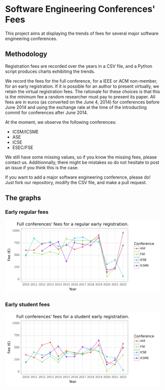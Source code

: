 # Software Engineering Conferences' Fees

This project aims at displaying the trends of fees for several major software engineering conferences.

## Methodology

Registration fees are recorded over the years in a CSV file, and a Python script produces charts exhibiting the trends.

We record the fees for the full conference, for a IEEE or ACM non-member, for an early registration. If it is possible for an author to present virtually, we retain the virtual registration fees. The rationale for these choices is that this is the minimum fee a random researcher must pay to present its paper. All fees are in euros (as converted on the June 4, 2014) for conferences before June 2014 and using the exchange rate at the time of the introducting commit for conferences after June 2014.

At the moment, we observe the following conferences:

* ICSM/ICSME
* ASE
* ICSE
* ESEC/FSE

We still have some missing values, so if you know the missing fees, please contact us. Additionnally, there might be mistakes so do not hesitate to post an issue if you think this is the case.

If you want to add a major software engineering conference, please do! Just fork our repository, modify the CSV file, and make a pull request.

## The graphs

### Early regular fees

![Price of software engineering conferences](https://raw.githubusercontent.com/jrfaller/se_prices/master/se_prices_reg.png)

### Early student fees

![Price of software engineering conferences](https://raw.githubusercontent.com/jrfaller/se_prices/master/se_prices_stu.png)
